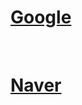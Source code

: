 <html>
  <head>
   <title>
     <h1>Images Escaliers</h1>
    </title>
</head>

<body>
  <a href="https://www.google.fr/search?q=escalier&source=lnms&tbm=isch&sa=X&ved=0ahUKEwjKv9r2nfDXAhXEuhoKHcpqDIoQ_AUICigB&biw=1680&bih=895"><h1>Google</h1></a>
<br>
  <a href="https://search.naver.com/search.naver?where=image&sm=tab_jum&query=%EA%B3%84%EB%8B%A8"><h1>Naver</h1></a>
</body>
  
</html>

